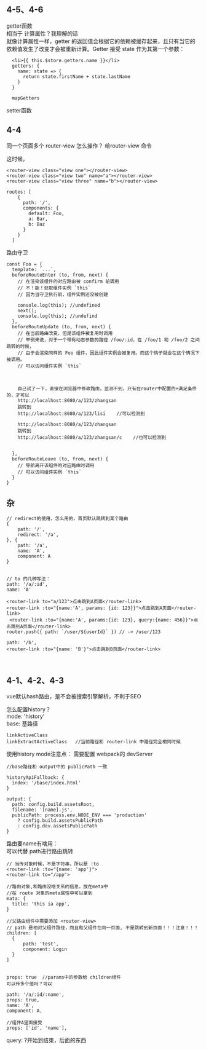
## 4-5、4-6
getter函数  
 相当于 计算属性？我理解的话  
 就像计算属性一样，getter 的返回值会根据它的依赖被缓存起来，且只有当它的依赖值发生了改变才会被重新计算。Getter 接受 state 作为其第一个参数：
 
 
```
  <li>{{ this.$store.getters.name }}</li>
  getters: {
    name: state => {
      return state.firstName + state.lastName
    }
  }
  
  mapGetters
```




  
setter函数




## 4-4 

同一个页面多个 router-view 怎么操作？
给router-view 命令

这时候，

```
<router-view class="view one"></router-view>
<router-view class="view two" name="a"></router-view>
<router-view class="view three" name="b"></router-view>

routes: [
    {
      path: '/',
      components: {
        default: Foo,
        a: Bar,
        b: Baz
      }
    }
  ]
```


路由守卫

```
const Foo = {
  template: `...`,
  beforeRouteEnter (to, from, next) {
    // 在渲染该组件的对应路由被 confirm 前调用
    // 不！能！获取组件实例 `this`
    // 因为当守卫执行前，组件实例还没被创建
    
    console.log(this); //undefined
    next();
    console.log(this); //undefind
  },
  beforeRouteUpdate (to, from, next) {
    // 在当前路由改变，但是该组件被复用时调用
    // 举例来说，对于一个带有动态参数的路径 /foo/:id，在 /foo/1 和 /foo/2 之间跳转的时候，
    // 由于会渲染同样的 Foo 组件，因此组件实例会被复用。而这个钩子就会在这个情况下被调用。
    // 可以访问组件实例 `this`
    
    
    
    自己试了一下，直接在浏览器中修改路由，监测不到，只有在router中配置的+满足条件的，才可以
    http://localhost:8080/a/123/zhangsan
    跳转到
    http://localhost:8080/a/123/lisi    //可以检测到
    
    http://localhost:8080/a/123/zhangsan
    跳转到
    http://localhost:8080/a/123/zhangsan/c    //也可以检测到
    
    
  },
  beforeRouteLeave (to, from, next) {
    // 导航离开该组件的对应路由时调用
    // 可以访问组件实例 `this`
  }
}

```



## 杂

```
// redirect的使用，怎么用的，首页默认跳转到某个路由
{
    path: '/',
    redirect: '/a',
}, {
    path: '/a',
    name: 'A',
    component: A
}


// to 的几种写法：
path: '/a/:id',
name: 'A'

<router-link to="a/123">点击跳到A页面</router-link>
<router-link :to="{name:'A', params: {id: 123}}">点击跳到A页面</router-link>
 <router-link :to="{name:'A', params:{id: 123}, query:{name: 456}}">点击跳到A页面</router-link>
router.push({ path: `/user/${userId}` }) // -> /user/123
 
path: '/b',
<router-link :to="{name: 'B'}">点击跳到B页面</router-link>



```




## 4-1、4-2、4-3

vue默认hash路由，是不会被搜索引擎解析，不利于SEO

 
 怎么配置history？  
 mode: 'history'  
 base: 基路径
 
 ```
 linkActiveClass  
 linkExtractActiveClass   //当前路径和 router-link 中路径完全相同时候
 ```
  
  
  使用history mode注意点：
  需要配置 webpack的 devServer
  
  ```
  //base路径和 output中的 publicPath 一致
  
  historyApiFallback: {
  	index: '/base/index.html'
  }
  
  output: {
    path: config.build.assetsRoot,
    filename: '[name].js',
    publicPath: process.env.NODE_ENV === 'production'
      ? config.build.assetsPublicPath
      : config.dev.assetsPublicPath
  }

  ```
  
  
  路由要name有啥用：  
  可以代替 path进行路由跳转 
  
  ```
  // 当传对象时候，不是字符串，所以是 :to
  <router-link :to="{name: 'app'}">
  <router-link to="/app">
  
  //路由对象,和路由没啥关系的信息，放在meta中
  //在 route 对象的meta属性中可以拿到
  mata: {
  	title: 'this ia app',
  }
  
  //父路由组件中需要添加 <router-view>
  // path 是相对父组件路径，而且和父组件在同一页面, 不是跳转到新页面！！！注意！！！
  children: [	
 	{
 		path: 'test',
 		component: Login
 	}  
  ]
  
  
  props: true  //params中的参数给 children组件
  可以传多个值吗？可以
  
  path: '/a/:id/:name',
  props: true,
  name: 'A',
  component: A,
	
  //组件A里面接受
  props: ['id', 'name'],
  
  ```
  
  
  query: ?开始到结束，后面的东西
  
  
  
  
  
  
  
  
  
  